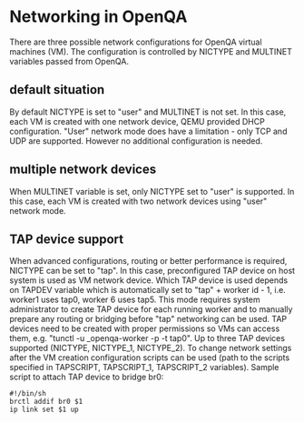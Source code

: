 # Networking in OpenQA
There are three possible network configurations for OpenQA virtual machines (VM).
The configuration is controlled by NICTYPE and MULTINET variables passed from OpenQA.

## default situation
By default NICTYPE is set to "user" and MULTINET is not set. In this case, each VM is created
with one network device, QEMU provided DHCP configuration. "User" network mode does have a
limitation - only TCP and UDP are supported. However no additional configuration is needed.

## multiple network devices
When MULTINET variable is set, only NICTYPE set to "user" is supported. In this case, each VM
is created with two network devices using "user" network mode.

## TAP device support
When advanced configurations, routing or better performance is required, NICTYPE can be set to
"tap". In this case, preconfigured TAP device on host system is used as VM network device.
Which TAP device is used depends on TAPDEV variable which is automatically set to "tap" + worker id - 1,
i.e. worker1 uses tap0, worker 6 uses tap5. This mode requires system administrator to create
TAP device for each running worker and to manually prepare any routing or bridging before "tap"
networking can be used. TAP devices need to be created with proper permissions so VMs can access
them, e.g. "tunctl -u _openqa-worker -p -t tap0". Up to three TAP devices supported (NICTYPE, NICTYPE_1, NICTYPE_2).
To change network settings after the VM creation configuration scripts can be used 
(path to the scripts specified in TAPSCRIPT, TAPSCRIPT_1, TAPSCRIPT_2 variables).
Sample script to attach TAP device to bridge br0:
```
#!/bin/sh
brctl addif br0 $1
ip link set $1 up
```
